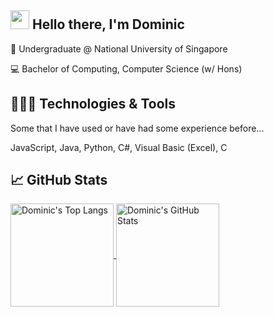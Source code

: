 ## <img src="https://raw.githubusercontent.com/MartinHeinz/MartinHeinz/master/wave.gif" width="30px"> Hello there, I'm Dominic 

:notebook_with_decorative_cover: Undergraduate @ National University of Singapore

:computer: Bachelor of Computing, Computer Science (w/ Hons)

## 👨🏻‍💻 Technologies & Tools
Some that I have used or have had some experience before...

JavaScript, Java, Python, C#, Visual Basic (Excel), C

<!--![](https://img.shields.io/badge/Code-JavaScript-informational?style=flat&logo=javascript&logoColor=white&color=6495ed)
![](https://img.shields.io/badge/Code-HTML-informational?style=flat&logo=html5&logoColor=white&color=6495ed)
![](https://img.shields.io/badge/Code-Python-informational?style=flat&logo=python&logoColor=white&color=6495ed)
![](https://img.shields.io/badge/Code-C-informational?style=flat&logo=c&logoColor=white&color=6495ed)-->

## &#x1f4c8; GitHub Stats
<a href="https://github.com/anuraghazra/convoychat">
  <img align="center" height="165" alt="Dominic's Top Langs" src="https://github-readme-stats.vercel.app/api/top-langs/?username=domsterthebot&card_width=250&hide=css&show_owner=true&show_icons=true&theme=vue&count_private=true&layout=compact&cache_seconds=1800" />
</a>
<a href="https://github.com/anuraghazra/github-readme-stats">
  <img align="center" alt="Dominic's GitHub Stats" height="165" src="https://github-readme-stats.vercel.app/api?username=domsterthebot&show_icons=true&show_owner=true&theme=vue&count_private=true&cache_seconds=1800&include_all_commits=true" />
</a>

<!--## 🧑🏻‍ Other Me's
<p align="center">
<a href = https://github.com/domsterthebot><img src='https://img.icons8.com/color/2x/github--v1.png' alt='github' height='40'></a>
<a href = ><img src='https://img.icons8.com/color/2x/linkedin.png' alt='linkedin' height='40'></a>-->

<!--## Status
![](https://img.shields.io/badge/still-updating-brightgreen?style=for-the-badge)-->


<!--
**domsterthebot/domsterthebot** is a ✨ _special_ ✨ repository because its `README.md` (this file) appears on your GitHub profile.

Here are some ideas to get you started:

- 🔭 I’m currently working on ...
- 🌱 I’m currently learning ...
- 👯 I’m looking to collaborate on ...
- 🤔 I’m looking for help with ...
- 💬 Ask me about ...
- 📫 How to reach me: ...
- 😄 Pronouns: ...
- ⚡ Fun fact: ...
-->
